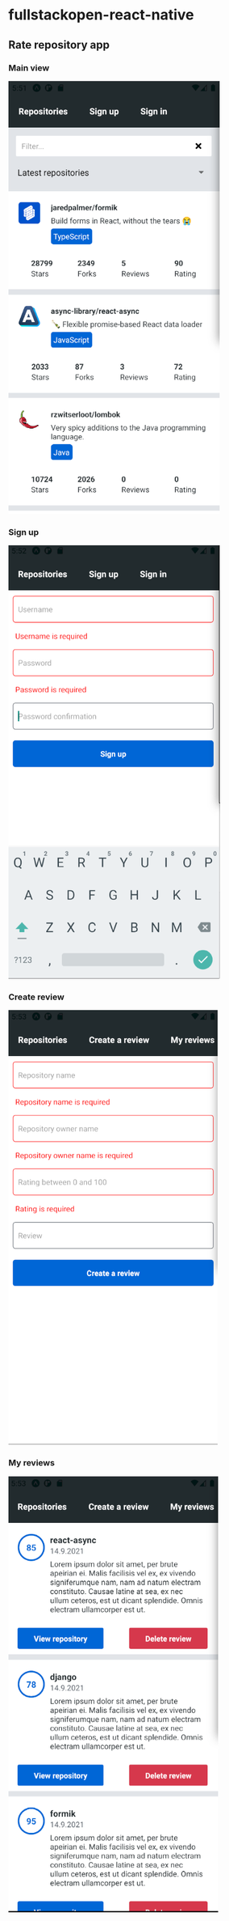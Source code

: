 # fullstackopen-react-native

## Rate repository app

### Main view
![](https://github.com/KermaKurkku/fullstackopen-react-native/blob/main/images/Main.png)

### Sign up
![](https://github.com/KermaKurkku/fullstackopen-react-native/blob/main/images/SignUp.png)

### Create review
![](https://github.com/KermaKurkku/fullstackopen-react-native/blob/main/images/CreateReview.png)

### My reviews
![](https://github.com/KermaKurkku/fullstackopen-react-native/blob/main/images/MyReviews.png)
